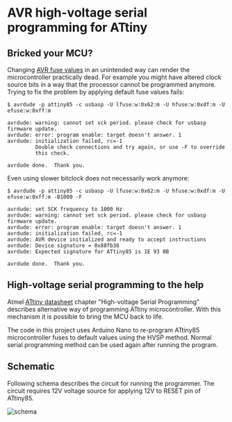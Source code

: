 

# AVR high-voltage serial programming for ATtiny

## Bricked your MCU?

Changing [AVR fuse values](http://www.engbedded.com/fusecalc/) in an
unintended way can render the microcontroller practically dead.  For
example you might have altered clock source bits in a way that the
processor cannot be programmed anymore.  Trying to fix the problem by
applying default fuse values fails:

    $ avrdude -p attiny85 -c usbasp -U lfuse:w:0x62:m -U hfuse:w:0xdf:m -U efuse:w:0xff:m

    avrdude: warning: cannot set sck period. please check for usbasp firmware update.
    avrdude: error: program enable: target doesn't answer. 1
    avrdude: initialization failed, rc=-1
             Double check connections and try again, or use -F to override
             this check.

    avrdude done.  Thank you.


Even using slower bitclock does not necessarily work anymore:


    $ avrdude -p attiny85 -c usbasp -U lfuse:w:0x62:m -U hfuse:w:0xdf:m -U efuse:w:0xff:m -B1000 -F

    avrdude: set SCK frequency to 1000 Hz
    avrdude: warning: cannot set sck period. please check for usbasp firmware update.
    avrdude: error: program enable: target doesn't answer. 1
    avrdude: initialization failed, rc=-1
    avrdude: AVR device initialized and ready to accept instructions
    avrdude: Device signature = 0x88fb38
    avrdude: Expected signature for ATtiny85 is 1E 93 0B

    avrdude done.  Thank you.


## High-voltage serial programming to the help

Atmel
[ATtiny datasheet](http://www.atmel.com/images/atmel-2586-avr-8-bit-microcontroller-attiny25-attiny45-attiny85_datasheet.pdf)
chapter "High-voltage Serial Programming" describes alternative way of
programming ATtiny microcontroller.  With this mechanism it is
possible to bring the MCU back to life.

The code in this project uses Arduino Nano to re-program ATtiny85
microcontroller fuses to default values using the HVSP method.  Normal
serial programming method can be used again after running the program.


## Schematic

Following schema describes the circuit for running the programmer.
The circuit requires 12V voltage source for applying 12V to RESET pin
of ATtiny85.

![schema](http://i.imgur.com/vxteam4.png)
